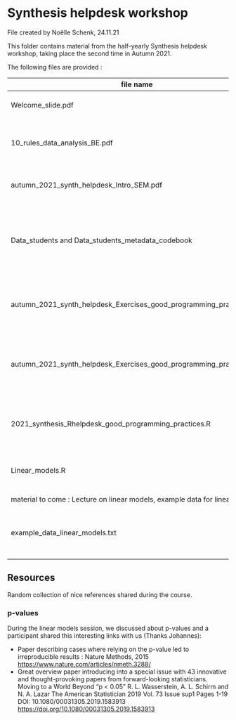 # Synthesis helpdesk workshop

File created by Noëlle Schenk, 24.11.21

This folder contains material from the half-yearly Synthesis helpdesk workshop, taking place the second time in Autumn 2021.

The following files are provided : 

| file name                                                    | Topic          | description                                                  | type                     |
| ------------------------------------------------------------ | -------------- | ------------------------------------------------------------ | ------------------------ |
| Welcome_slide.pdf                                            | Organisational | Welcome slide for the helpdesk course, with course program   | Lecture<br />pdf         |
| 10_rules_data_analysis_BE.pdf                                | data analysis  | Lecture : 10 rules for data analyis in the Biodiversity Exploratories, by Caterina Penone | Lecture<br />pdf         |
| autumn_2021_synth_helpdesk_Intro_SEM.pdf                     | SEM            | Lecture : introduction to SEM with links to extensive material, by Hugo Saiz | Lecture<br />pdf         |
| Data_students and Data_students_metadata_codebook            | SEM            | Data for SEM exercises, available in different file formats (metadata_codebook refers to the second sheet in the excel, describing column names) | data<br />csv<br />excel |
| autumn_2021_synth_helpdesk_Exercises_good_programming_practices.pdf | programming    | Lecture on good programming practices, very similar to last season's presentation, by Noëlle Schenk | Lecture<br />pdf         |
| autumn_2021_synth_helpdesk_Exercises_good_programming_practices.pdf | programming    | Exercises on good programming practices, a collection of links to tutorials with focus on installing GitHub, by Noëlle Schenk | Lecture<br />pdf         |
| 2021_synthesis_Rhelpdesk_good_programming_practices.R        | programming    | Examples of good programming practices in R. Most code is not thought for running, by Noëlle Schenk | R script                 |
| Linear_models.R                                              | data analysis  | R Examples for analysis of data with linear models, by Caterina Penone | R script                 |
| material to come : Lecture on linear models, example data for linear models | data analysis  | , by Caterina Penone                                         | Lecture<br />pdf         |
| example_data_linear_models.txt                               | data analysis  | Example data to work with the script Lienar_models.R<br />Renamed data : 04_SEMData_2008.txt | data<br />txt            |
|                                                              |                |                                                              |                          |


## Resources
Random collection of nice references shared during the course.

### p-values
During the linear models session, we discussed about p-values and a participant shared this interesting links with us (Thanks Johannes):
- Paper describing cases where relying on the p-value led to irreproducible results : Nature Methods, 2015 https://www.nature.com/articles/nmeth.3288/ 
- Great overview paper introducing into a special issue with 43 innovative and thought-provoking papers from forward-looking statisticians. Moving to a World Beyond “p < 0.05” R. L. Wasserstein, A. L. Schirm and N. A. Lazar The American Statistician 2019 Vol. 73 Issue sup1 Pages 1-19 DOI: 10.1080/00031305.2019.1583913 https://doi.org/10.1080/00031305.2019.1583913 
